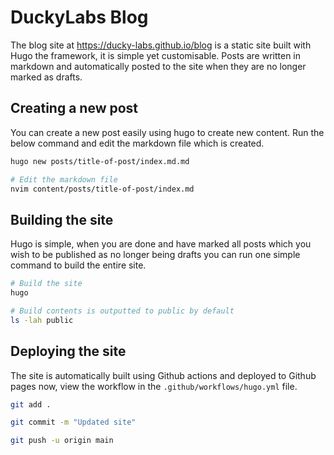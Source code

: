 # DuckyLabs Blog

The blog site at https://ducky-labs.github.io/blog is a static site built with Hugo the framework, it is simple yet customisable. Posts are written in markdown and automatically posted to the site when they are no longer marked as drafts.


## Creating a new post

You can create a new post easily using hugo to create new content. Run the below command and edit the markdown file which is created.

```bash
hugo new posts/title-of-post/index.md.md

# Edit the markdown file
nvim content/posts/title-of-post/index.md
```


## Building the site

Hugo is simple, when you are done and have marked all posts which you wish to be published as no longer being drafts you can run one simple command to build the entire site.

```bash
# Build the site
hugo

# Build contents is outputted to public by default
ls -lah public
```


## Deploying the site

The site is automatically built using Github actions and deployed to Github pages now, view the workflow in the `.github/workflows/hugo.yml` file.

```bash
git add .

git commit -m "Updated site"

git push -u origin main
```
